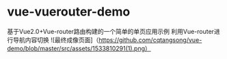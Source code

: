 # vue-vuerouter-demo
基于Vue2.0+Vue-router路由构建的一个简单的单页应用示例
利用Vue-router进行导航内容切换
![最终成像页面]（https://github.com/cqtangsong/vue-demo/blob/master/src/assets/1533810291(1).png）
